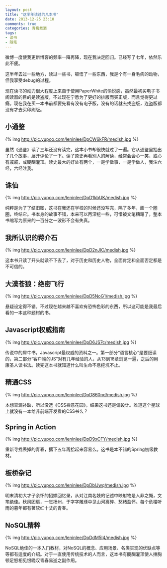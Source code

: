 ```yaml
---
layout: post
title: "这半年读过的几本书"
date: 2013-12-25 23:10
comments: true
categories: 青梅煮酒
tags:
- 读书
- 随笔
---
```

微博一度使我更新博客的频率一降再降，现在我决定回归。已经写了七年，依然乐此不疲。

这半年去过一些地方，读过一些书，顿悟了一些东西，我是个有一身毛病的动物，但我享受debug的过程。

现在读书的动力很大程度上来自于使用PaperWhite的愉悦感，虽然最初买电子书阅读器的目的是读盗版，不过现在宁愿为了更好的排版而买正版，而且觉得更过瘾。现在我在买一本书前都要先看有没有电子版，没有的话就去找盗版，连盗版都没有才去买印刷版。

小通鉴
------

{% img http://pic.yupoo.com/leninlee/DpCW6kFR/medish.jpg %}

虽然《通鉴》读了三年还没有读完，这本小书却很快就过了一遍。它从通鉴里抽出了几个故事，展开评论了一下。读了原史再看别人的解读，经常会会心一笑，或心有戚戚，或醍醐灌顶。读史最大的好处有两个，一是学做事，一是学做人，我注六经，六经注我。

诛仙
----

{% img http://pic.yupoo.com/leninlee/DpD1kbUK/medish.jpg %}

纯粹是为了了结旧账，这书在我还在学校的时候还没写完，隔了多年，画一个圈圈，终结它。书本身的故事不错，本来可以再深挖一些，可惜被文笔糟蹋了，整本书缩写为原来的一百分之一波形不会有失真。

我所认识的蒋介石
----------------

{% img http://pic.yupoo.com/leninlee/DpD2nJlC/medish.jpg %}

这本书只读了开头就读不下去了，对于历史和历史人物，全面肯定和全面否定都是不可信的。

大漠苍狼：绝密飞行
------------------

{% img http://pic.yupoo.com/leninlee/DpD5NoG1/medish.jpg %}

悬疑设定得不错。不过现在越来越不喜欢有恐怖色彩的东西，所以这可能是我最后看的一本这种题材的书。

Javascript权威指南
------------------

{% img http://pic.yupoo.com/leninlee/DpD6JS7c/medish.jpg %}

传说中的犀牛书，Javascript最权威的资料之一。第一部分“语言核心”是要细读的，第二部分“客户端的JS”对有几年经验的人，从13到18章浏览一遍，之后的用康圣人读书法。读完这本书就知道什么叫生命不息挖坑不止。

精通CSS
-------

{% img http://pic.yupoo.com/leninlee/DpD860nd/medish.jpg %}

本想查漏补缺，所以没选《CSS禅意花园》，结果这书还是偏设计。难道这个星球上就没有一本给非前端开发看的CSS书么？

Spring in Action
----------------

{% img http://pic.yupoo.com/leninlee/DpD9xCFY/medish.jpg %}

重新寻找丢掉的青春，撂下五年再拾起来容易么。这书是本不错的Spring初级教材。

板桥杂记
--------

{% img http://pic.yupoo.com/leninlee/DpDblJwq/medish.jpg %}

明末清初大才子余怀的招嫖回忆录，从对江南名妓的记述中映射物是人非之慨，文笔绝佳。秋风团扇，一觉扬州，于字字雕琢中见山河离碎、愁绪盈怀。每个危楼听雨的暮年都有著软红十丈的青春。

NoSQL精粹
---------

{% img http://pic.yupoo.com/leninlee/DpDdM5l4/medish.jpg %}

NoSQL绝佳的一本入门教材，对NoSQL的概念、应用场景、各类实现的优缺点等等都有适度的介绍。对于一直使用传统技术的人而言，这本书有醍醐灌顶使人捶胸顿足怒相见恨晚叹青春易逝之副作用。
